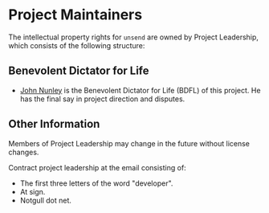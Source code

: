 # Project Maintainers

The intellectual property rights for `unsend` are owned by Project
Leadership, which consists of the following structure:

## Benevolent Dictator for Life

- [John Nunley](https://notgull.net) is the Benevolent Dictator for Life (BDFL)
  of this project. He has the final say in project direction and disputes.

## Other Information

Members of Project Leadership may change in the future without license changes.

Contract project leadership at the email consisting of:

- The first three letters of the word "developer".
- At sign.
- Notgull dot net.
